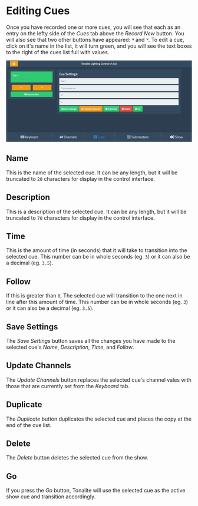 # Editing Cues

Once you have recorded one or more cues, you will see that each as an entry on the lefty side of the *Cues* tab above the *Record New* button. You will also see that two other buttons have appeared: *˄* and *˅*. To edit a cue, click on it's name in the list, it will turn green, and you will see the text boxes to the right of the cues list full with values.

![Cues UI tab with selected cue](../images/cue_selected.png)

## Name

This is the name of the selected cue. It can be any length, but it will be truncated to `20` characters for display in the control interface.

## Description

This is a description of the selected cue. It can be any length, but it will be truncated to `70` characters for display in the control interface.

## Time

This is the amount of time (in seconds) that it will take to transition into the selected cue. This number can be in whole seconds (eg. `3`) or it can also be a decimal (eg. `3.5`).

## Follow

If this is greater than `0`, The selected cue will transition to the one next in line after this amount of time. This number can be in whole seconds (eg. `3`) or it can also be a decimal (eg. `3.5`).

## Save Settings

The *Save Settings* button saves all the changes you have made to the selected cue's *Name*, *Description*, *Time*, and *Follow*.

## Update Channels

The *Update Channels* button replaces the selected cue's channel vales with those that are currently set from the *Keyboard* tab.

## Duplicate

The *Duplicate* button duplicates the selected cue and places the copy at the end of the cue list.

## Delete

The *Delete* button deletes the selected cue from the show.

## Go

If you press the *Go* button, Tonalite will use the selected cue as the active show cue and transition accordingly.